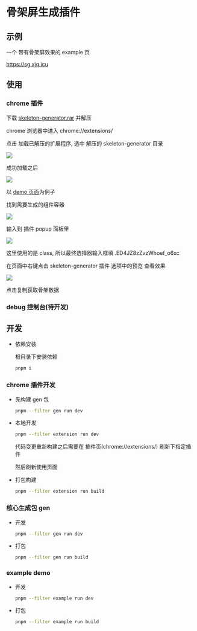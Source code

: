 # 骨架屏生成插件

## 示例

一个 带有骨架屏效果的 example 页

https://sg.xjq.icu

## 使用

### chrome 插件

下载 [skeleton-generator.rar](https://image.xjq.icu/2024/6/21/1718956891159_skeleton-generator.rar) 并解压

chrome 浏览器中进入 chrome://extensions/

点击 加载已解压的扩展程序, 选中 解压的 skeleton-generator 目录

![](https://image.xjq.icu/2024/6/21/1718955403028_image.png)

成功加载之后

![](https://image.xjq.icu/2024/6/21/1718955451657_image-1.png)

以 [demo 页面](https://sg.xjq.icu)为例子

找到需要生成的组件容器

![](https://image.xjq.icu/2024/6/21/1718956638607_image-3.png)

输入到 插件 popup 面板里

![](https://image.xjq.icu/2024/6/21/1718956713322_image-4.png)

这里使用的是 class, 所以最终选择器输入框填 .ED4JZ8zZvzWhoef_o6xc

在页面中右键点击 skeleton-generator 插件 选项中的预览 查看效果

![](https://image.xjq.icu/2024/6/21/1718956833607_image-5.png)

点击复制获取骨架数据

### debug 控制台(待开发)

## 开发

- 依赖安装

  根目录下安装依赖

  ```sh
  pnpm i
  ```

### chrome 插件开发

- 先构建 gen 包

  ```sh
  pnpm --filter gen run dev
  ```

- 本地开发

  ```sh
  pnpm --filter extension run dev
  ```

  代码变更重新构建之后需要在 插件页(chrome://extensions/) 刷新下指定插件

  然后刷新使用页面

- 打包构建

  ```sh
  pnpm --filter extension run build
  ```

### 核心生成包 gen

- 开发

  ```sh
  pnpm --filter gen run dev
  ```

- 打包

  ```sh
  pnpm --filter gen run build
  ```

### example demo

- 开发

  ```sh
  pnpm --filter example run dev
  ```

- 打包

  ```sh
  pnpm --filter example run build
  ```
